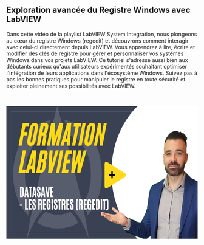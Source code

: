 <h2 dir="auto" id="h_204237571151655104512005">Exploration avanc&eacute;e du Registre Windows avec LabVIEW</h2>
<p dir="auto">Dans cette vid&eacute;o de la playlist LabVIEW System Integration, nous plongeons au c&oelig;ur du registre Windows (regedit) et d&eacute;couvrons comment interagir avec celui-ci directement depuis LabVIEW. Vous apprendrez &agrave; lire, &eacute;crire et modifier des cl&eacute;s de registre pour g&eacute;rer et personnaliser vos syst&egrave;mes Windows dans vos projets LabVIEW. Ce tutoriel s'adresse aussi bien aux d&eacute;butants curieux qu'aux utilisateurs exp&eacute;riment&eacute;s souhaitant optimiser l'int&eacute;gration de leurs applications dans l'&eacute;cosyst&egrave;me Windows. Suivez pas &agrave; pas les bonnes pratiques pour manipuler le registre en toute s&eacute;curit&eacute; et exploiter pleinement ses possibilit&eacute;s avec LabVIEW.</p>
<p dir="auto"><br /><span></span></p>
<p dir="auto"><a href="https://youtu.be/9kIG-NOfbSQ"><img src="https://github.com/Technologies-de-France/Formation-LabVIEW/blob/main/L%20-%202%20-%20DataSave%20-%20Regedit/Les%20registres%20(Regedit).png?raw=true" alt="" width="620" height="349" /></a></p>
<p>&nbsp;</p>
<p></p>
<p></p>
